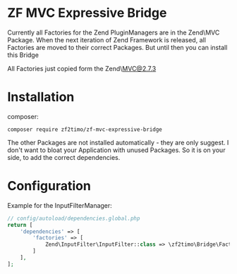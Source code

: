 # ZF MVC Expressive Bridge

Currently all Factories for the Zend PluginManagers are in the Zend\MVC Package.
When the next iteration of Zend Framework is released, all Factories are moved to their correct Packages. But until
then you can install this Bridge

All Factories just copied form the Zend\MVC@2.7.3

# Installation

composer:
```
composer require zf2timo/zf-mvc-expressive-bridge
```

The other Packages are not installed automatically - they are only suggest. I don't want to bloat your Application
with unused Packages.
So it is on your side, to add the correct dependencies.

# Configuration

Example for the InputFilterManager:
```php
// config/autoload/dependencies.global.php
return [
    'dependencies' => [
        'factories' => [
            Zend\InputFilter\InputFilter::class => \zf2timo\Bridge\Factory\InputFilterManagerFactory::class
        ]
    ],
];
```
